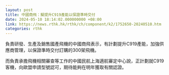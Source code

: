 ```yaml
---
layout: post
title: 中國商飛：擬提升C919產能以保證準時交付
date: 2024-05-10 18:14:02.000000000 +08:00
link: https://news.rthk.hk/rthk/ch/component/k2/1752650-20240510.htm
categories: rthk
---
```


負責研發、生產及銷售國產飛機的中國商飛表示，有計劃提升C919產能，加強供應商管理，以保證準時交付訂購的300架飛機。

而負責承擔飛機相關審查等工作的中國民航上海適航審定中心說，正計劃就C919客機，向歐盟申請型號認可，期待能夠在明年獲取有關認證。
